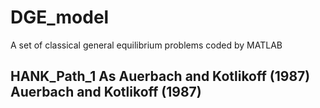 # DGE_model
A set of classical general equilibrium problems coded by MATLAB
## HANK_Path_1 As Auerbach and Kotlikoff (1987) Auerbach and Kotlikoff (1987)
